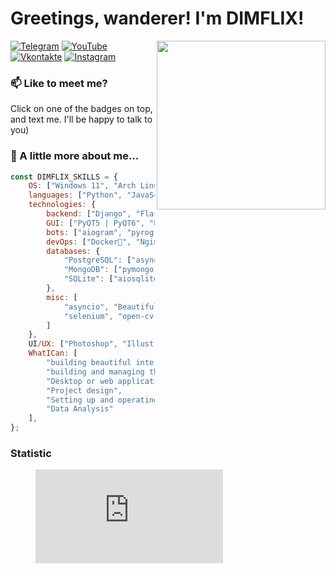 <h1> Greetings, wanderer! I'm DIMFLIX!</h1>
<img align='right' src="https://media.giphy.com/media/M9gbBd9nbDrOTu1Mqx/giphy.gif" width="270">

[![Telegram](https://img.shields.io/badge/-Telegram-090909?style=for-the-badge&logo=telegram&logoColor=27A0D9)](https://t.me/dimflix_official)
[![YouTube](https://img.shields.io/badge/-YouTube-090909?style=for-the-badge&logo=YouTube&logoColor=FF0000)](https://www.youtube.com/DIMFLIX)
[![Vkontakte](https://img.shields.io/badge/-Vkontakte-090909?style=for-the-badge&logo=Vk&logoColor=4F7DB3)](https://vk.com/dimflix_official)
[![Instagram](https://img.shields.io/badge/-Instagram-090909?style=for-the-badge&logo=instagram&logoColor=B4068E)](https://www.instagram.com/dimflix_official)

### 📫 Like to meet me?

Click on one of the badges on top, and text me. I'll be happy to talk to you)


### 👻 A little more about me...  

```javascript
const DIMFLIX_SKILLS = {
    OS: ["Windows 11", "Arch Linux"],
    languages: ["Python", "JavaScript", "SQL"],
    technologies: {
        backend: ["Django", "Flask", "aiohttp", "FastApi"],
        GUI: ["PyQT5 | PyQT6", "Pyside2 | Pyside6"],
        bots: ["aiogram", "pyrogram"],
        devOps: ["Docker🐳", "Nginx", "Ngrok"],
        databases: {
            "PostgreSQL": ["asyncpg", "psycopg2"],
            "MongoDB": ["pymongo"],
            "SQLite": ["aiosqlite", "sqlite3"]
        },
        misc: [
            "asyncio", "BeautifulSoup", "vk_api",
            "selenium", "open-cv"
        ]
    },
    UI/UX: ["Photoshop", "Illustrator", "XD", "Figma"],
    WhatICan: [
        "building beautiful interfaces",
        "building and managing the application architecture",
        "Desktop or web application development",
        "Project design",
        "Setting up and operating servers",
        "Data Analysis"
    ],
};
```

### Statistic
<figure width=500 height=500><embed src="https://wakatime.com/share/@7c5360ec-0d2e-4ee4-bdc5-dd32da7573a3/b4de3fa5-db54-4f56-8195-aad8c6941a0a.svg"></embed></figure>
